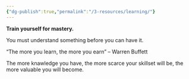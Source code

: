 ```yaml
---
{"dg-publish":true,"permalink":"/3-resources/learning/"}
---
```


**Train yourself for mastery.**

You must understand something before you can have it.

“The more you learn, the more you earn” – Warren Buffett

The more knawledge you have, the more scarce your skillset will be, the more
valuable you will become.



